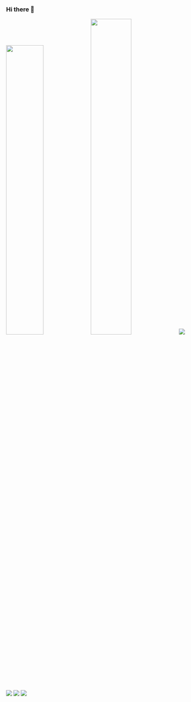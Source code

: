 ### Hi there 👋

<img alt="" width="45%" src="https://github-readme-stats.vercel.app/api?username=mosericko&show_icons=true&theme=radical" />

<img width="47%" src="https://github-readme-stats.vercel.app/api/top-langs/?username=mosericko&layout=compact"/>


<img src="https://img.shields.io/badge/Kotlin-0095D5?&style=for-the-badge&logo=kotlin&logoColor=white" />
<img src="https://img.shields.io/badge/java-ED8B00?&style=for-the-badge&logo=java&logoColor=white" />
<img src="https://img.shields.io/badge/Kotlin-0095D5?&style=for-the-badge&logo=kotlin&logoColor=white" />
<img src="https://img.shields.io/badge/java-ED8B00?&style=for-the-badge&logo=java&logoColor=white" />
